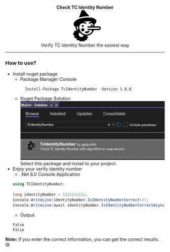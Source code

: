<p align="center">
<b>Check TC Identity Number</b>
<br />
<img src="./identityChecker.png"/>
<br />
Verify TC Identity Number the easiest way
</p>

----
### How to use?
- Install nuget package
  - Package Manager Console
    ```
      Install-Package TcIdentityNumber -Version 1.0.0 
    ``` 
  - Nuget Package Solution
    <br />
    ![](./assets/installnugetpackage.png)
    <br />
    Select this package and install to your project.
- Enjoy your verify identity number 
    - .Net 6.0 Console Application
    ```cs
    using TCIdentityNumber;

    long identityNumber = 1111111111;
    Console.WriteLine(identityNumber.IsIdentityNumberCorrect());
    Console.WriteLine(await identityNumber.IsIdentityNumberCorrectAsync("Ali", "Veli", 2022));
    ```
    - Output
    ```
    False
    False
    ```

**Note:** If you enter the correct information, you can get the correct results. :smile:
